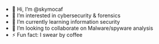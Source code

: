- 👋 Hi, I’m @skymocaf
- 👀 I’m interested in cybersecurity & forensics
- 🌱 I’m currently learning information security
- 💞️ I’m looking to collaborate on Malware/spyware analysis
- ⚡ Fun fact: I swear by coffee

<!---
skymocaf/skymocaf is a ✨ special ✨ repository because its `README.md` (this file) appears on your GitHub profile.
You can click the Preview link to take a look at your changes.
--->
